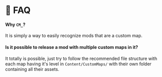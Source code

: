 # 💬 FAQ

#### Why `CM_`?

It is simply a way to easily recognize mods that are a custom map.

#### Is it possible to release a mod with multiple custom maps in it?

It totally is possible, just try to follow the recommended file structure with each map having it's level in `Content/CustomMaps/` with their own folder containing all their assets.

